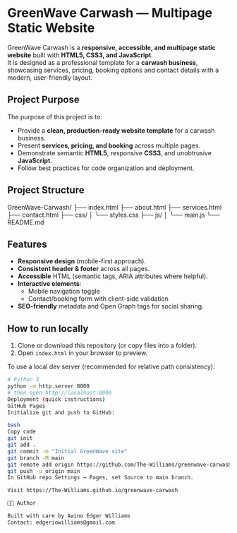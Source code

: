 # GreenWave Carwash — Multipage Static Website

GreenWave Carwash is a **responsive, accessible, and multipage static website** built with **HTML5, CSS3, and JavaScript**.  
It is designed as a professional template for a **carwash business**, showcasing services, pricing, booking options and contact details with a modern, user-friendly layout.

## Project Purpose
The purpose of this project is to:
- Provide a **clean, production-ready website template** for a carwash business.
- Present **services, pricing, and booking** across multiple pages.
- Demonstrate semantic **HTML5**, responsive **CSS3**, and unobtrusive **JavaScript**.
- Follow best practices for code organization and deployment.

## Project Structure

GreenWave-Carwash/
├── index.html
├── about.html
├── services.html
├── contact.html
├── css/
│ └── styles.css
├── js/
│ └── main.js
└── README.md


## Features
- **Responsive design** (mobile-first approach).
- **Consistent header & footer** across all pages.
- **Accessible** HTML (semantic tags, ARIA attributes where helpful).
- **Interactive elements**:
  - Mobile navigation toggle
  - Contact/booking form with client-side validation
- **SEO-friendly** metadata and Open Graph tags for social sharing.

## How to run locally
1. Clone or download this repository (or copy files into a folder).
2. Open `index.html` in your browser to preview.

To use a local dev server (recommended for relative path consistency):
```bash
# Python 3
python -m http.server 8000
# then open http://localhost:8000
Deployment (quick instructions)
GitHub Pages
Initialize git and push to GitHub:

bash
Copy code
git init
git add .
git commit -m "Initial GreenWave site"
git branch -M main
git remote add origin https://github.com/The-Williams/greenwave-carwash.git
git push -u origin main
In GitHub repo Settings → Pages, set Source to main branch.

Visit https://The-Williams.github.io/greenwave-carwash

👨‍💻 Author

Built with care by Awino Edger Williams
Contact: edgeriowilliams@gmail.com